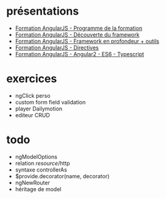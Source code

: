 # présentations

- [Formation AngularJS - Programme de la formation](http://bertrandg.github.io/slides/programme-formation/#/)
- [Formation AngularJS - Découverte du framework](http://bertrandg.github.io/slides/angular-decouverte/#/)
- [Formation AngularJS - Framework en profondeur + outils](http://bertrandg.github.io/slides/angular-profondeur/#/)
- [Formation AngularJS - Directives](http://bertrandg.github.io/slides/angular-directives/#/)
- [Formation AngularJS - Angular2 - ES6 - Typescript](http://bertrandg.github.io/slides/angular2-direction/#/)


# exercices

- ngClick perso
- custom form field validation
- player Dailymotion
- editeur CRUD


# todo

- ngModelOptions
- relation $resource/$http
- syntaxe controllerAs
- $provide.decorator(name, decorator)
- ngNewRouter
- héritage de model